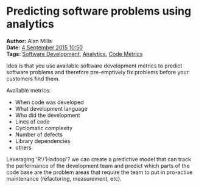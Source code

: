Predicting software problems using analytics
============================================
**Author:** Alan Mills  
**Date:** [4 September 2015 10:50](/blog/history/2015-09.md)  
**Tags:** [Software Development](/blog/categories/software-development.md), [Analytics](/blog/categories/analytics.md), [Code Metrics](/blog/categories/code-metrics.md)

Idea is that you use available software development metrics to predict software problems and therefore pre-emptively fix problems before your customers find them.

Available metrics:
* When code was developed
* What development language
* Who did the development
* Lines of code
* Cyclomatic complexity
* Number of defects
* Library dependencies
* others

Leveraging 'R'/'Hadoop'? we can create a predictive model that can track the performance of the development team and predict which parts of the code base are the problem areas that require the team to put in pro-active maintenance (refactoring, measurement, etc).
